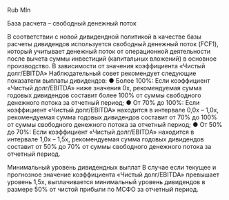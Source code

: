 Rub Mln

База расчета – свободный денежный поток

В соответствии с новой дивидендной политикой в качестве базы расчеты дивидендов используется свободный денежный поток (FCF1), который учитывает денежный поток от операционной деятельности после вычета суммы инвестиций (капитальных вложений) в основное производство.
В зависимости от значения коэффициента «Чистый долг/EBITDA» Наблюдательный совет рекомендует следующие показатели выплаты дивидендов:
● Более 100%: Если коэффициент «Чистый долг/EBITDA» ниже значения 0х, рекомендуемая сумма годовых дивидендов составит более 100% от суммы свободного денежного потока за отчетный период;
● От 70% до 100%: Если коэффициент «Чистый долг/EBITDA» находится в интервале 0,0х – 1,0х, рекомендуемая сумма годовых дивидендов составит от 70% до 100% от суммы свободного денежного потока за отчетный период;
● От 50% до 70%: Если коэффициент «Чистый долг/EBITDA» находится в интервале 1,0х – 1,5х, рекомендуемая сумма годовых дивидендов составит от 50% до 70% от суммы свободного денежного потока за отчетный период.

Минимальный уровень дивидендных выплат
В случае если текущее и прогнозное значение коэффициента «Чистый долг/EBITDA» превышает уровень 1,5х, выплачивается минимальный уровень дивидендов в размере 50% от чистой прибыли по МСФО за отчетный период.
